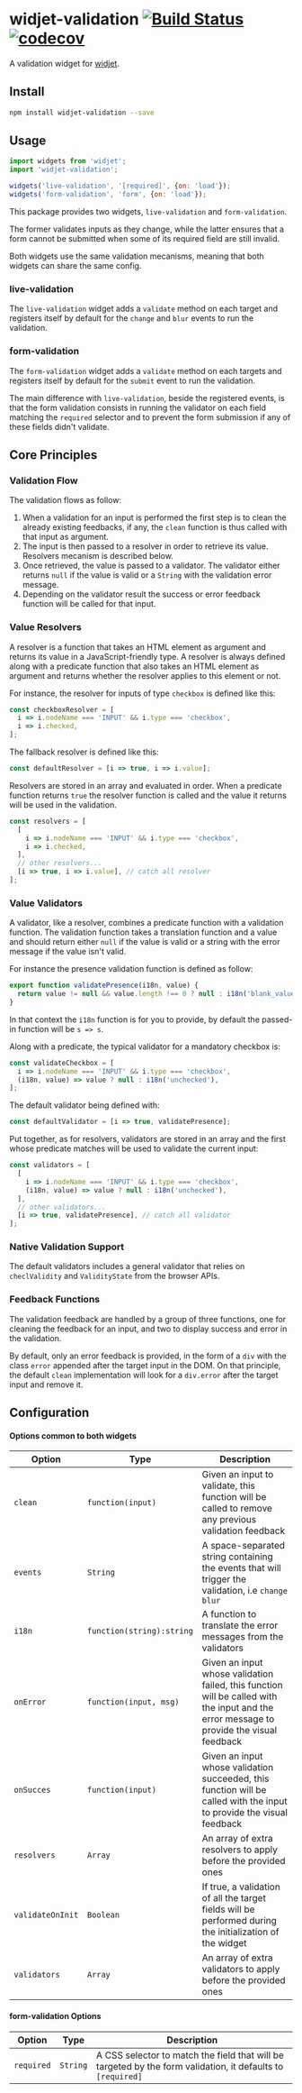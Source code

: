 # widjet-validation [![Build Status](https://travis-ci.org/abe33/widjet-validation.svg?branch=master)](https://travis-ci.org/abe33/widjet-validation) [![codecov](https://codecov.io/gh/abe33/widjet-validation/branch/master/graph/badge.svg)](https://codecov.io/gh/abe33/widjet-validation)

A validation widget for [widjet](http://github.com/abe33/widjet).

## Install

```sh
npm install widjet-validation --save
```

## Usage

```js
import widgets from 'widjet';
import 'widjet-validation';

widgets('live-validation', '[required]', {on: 'load'});
widgets('form-validation', 'form', {on: 'load'});
```

This package provides two widgets, `live-validation` and `form-validation`.

The former validates inputs as they change, while the latter ensures that a form cannot be submitted when some of its required field are still invalid.

Both widgets use the same validation mecanisms, meaning that both widgets can share the same config.

### live-validation

The `live-validation` widget adds a `validate` method on each target and registers itself by default for the `change` and `blur` events to run the validation.

### form-validation

The `form-validation` widget adds a `validate` method on each targets and registers itself by default for the `submit` event to run the validation.

The main difference with `live-validation`, beside the registered events, is that the form validation consists in running the validator on each field matching the `required` selector and to prevent the form submission if any of these fields didn't validate.

## Core Principles

### Validation Flow

The validation flows as follow:

1. When a validation for an input is performed the first step is to clean the already existing feedbacks, if any, the `clean` function is thus called with that input as argument.
2. The input is then passed to a resolver in order to retrieve its value. Resolvers mecanism is described below.
3. Once retrieved, the value is passed to a validator. The validator either returns `null` if the value is valid or a `String` with the validation error message.
4. Depending on the validator result the success or error feedback function will be called for that input.

### Value Resolvers

A resolver is a function that takes an HTML element as argument and returns its value in a JavaScript-friendly type. A resolver is always defined along with a predicate function that also takes an HTML element as argument and returns whether the resolver applies to this element or not.

For instance, the resolver for inputs of type `checkbox` is defined like this:

```js
const checkboxResolver = [
  i => i.nodeName === 'INPUT' && i.type === 'checkbox',
  i => i.checked,
];
```

The fallback resolver is defined like this:

```js
const defaultResolver = [i => true, i => i.value];
```

Resolvers are stored in an array and evaluated in order. When a predicate function returns `true` the resolver function is called and the value it returns
will be used in the validation.

```js
const resolvers = [
  [
    i => i.nodeName === 'INPUT' && i.type === 'checkbox',
    i => i.checked,
  ],
  // other resolvers...
  [i => true, i => i.value], // catch all resolver
];
```

### Value Validators

A validator, like a resolver, combines a predicate function with a validation function. The validation function takes a translation function and a value and should return either `null` if the value is valid or a string with the error message if the value isn't valid.

For instance the presence validation function is defined as follow:

```js
export function validatePresence(i18n, value) {
  return value != null && value.length !== 0 ? null : i18n('blank_value');
}
```

In that context the `i18n` function is for you to provide, by default the passed-in function will be `s => s`.

Along with a predicate, the typical validator for a mandatory checkbox is:

```js
const validateCheckbox = [
  i => i.nodeName === 'INPUT' && i.type === 'checkbox',
  (i18n, value) => value ? null : i18n('unchecked'),
];
```

The default validator being defined with:

```js
const defaultValidator = [i => true, validatePresence];
```

Put together, as for resolvers, validators are stored in an array and the first whose predicate matches will be used to validate the current input:

```js
const validators = [
  [
    i => i.nodeName === 'INPUT' && i.type === 'checkbox',
    (i18n, value) => value ? null : i18n('unchecked'),
  ],
  // other validators...
  [i => true, validatePresence], // catch all validator
];
```

### Native Validation Support

The default validators includes a general validator that relies on `checlValidity` and `ValidityState` from the browser APIs.

### Feedback Functions

The validation feedback are handled by a group of three functions, one for cleaning the feedback for an input, and two to display success and error in the validation.

By default, only an error feedback is provided, in the form of a `div` with the class `error` appended after the target input in the DOM. On that principle, the default `clean` implementation will look for a `div.error` after the target input and remove it.

## Configuration

#### Options common to both widgets

Option|Type|Description|
|---|---|---|
`clean`|`function(input)`|Given an input to validate, this function will be called to remove any previous validation feedback|
|`events`|`String`|A space-separated string containing the events that will trigger the validation, i.e `change blur`|
|`i18n`|`function(string):string`|A function to translate the error messages from the validators|
|`onError`|`function(input, msg)`|Given an input whose validation failed, this function will be called with the input and the error message to provide the visual feedback|
|`onSucces`|`function(input)`|Given an input whose validation succeeded, this function will be called with the input to provide the visual feedback|
|`resolvers`|`Array`|An array of extra resolvers to apply before the provided ones|
|`validateOnInit`|`Boolean`|If true, a validation of all the target fields will be performed during the initialization of the widget|
|`validators`|`Array`|An array of extra validators to apply before the provided ones|

#### form-validation Options

|Option|Type|Description|
|---|---|---|
|`required`|`String`|A CSS selector to match the field that will be targeted by the form validation, it defaults to `[required]`|
